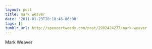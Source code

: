 ```yaml
---
layout: post
title: mark weaver
date: '2011-01-23T20:18:46-06:00'
tags: []
tumblr_url: http://spencertweedy.com/post/2902424277/mark-weaver
---
```

Mark Weaver
